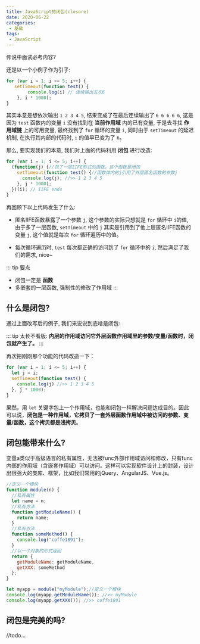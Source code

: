 ```yaml
---
title: JavaScript的闭包(closure)
date: 2020-06-22
categories:
 - 基础
tags:
 - JavaScript
---
```


传说中面试必考内容?

<!-- more -->
还是以一个小例子作为引子:

```js {3}
for (var i = 1; i <= 5; i++) {
   setTimeout(function test() {
        console.log(i) // 连续输出五次6
    }, i * 1000);
}
```

其实本意是想依次输出 `1 2 3 4 5`, 结果变成了在最后连续输出了 `6 6 6 6 6`, 这是因为 `test` 函数内的变量 `i` 没有找到在 **当前作用域** 内的已有变量, 于是去寻找 **作用域链** 上的可用变量, 最终找到了 `for` 循环的变量 `i`, 同时由于 `setTimeout` 的延迟机制, 在执行其内部的代码时, `i` 的值早已变为了 `6`。

那么, 要实现我们的本意, 我们对上面的代码利用 **闭包** 进行改造:

```js {2-4,6}
for (var i = 1; i <= 5; i++) {
  (function(j) {//包了一层IIFE形式的函数，这个函数是闭包
    setTimeout(function test() {//函数体内的j引用了外层匿名函数的参数j
      console.log(j); //>> 1 2 3 4 5
    }, j * 1000);
  })(i); // IIFE ends
}
```

再回顾下以上代码发生了什么:

* 匿名IIFE函数暴露了一个参数 `j`, 这个参数的实际只想就是 `for` 循环中 `i`的值, 由于多了一层函数, `setTimeout` 中的 `j` 其实是引用到了他上层匿名IIFE函数的变量 `j`, 这个值就是每次 `for` 循环遍历中的值。

* 每次循环遍历时, `test` 每次都正确的访问到了 `for` 循环中的 `i`, 然后满足了我们的需求, nice~

::: tip 要点
* 闭包一定是 **函数**
* 多嵌套的一层函数, 强制性的修改了作用域
:::

## 什么是闭包?

通过上面改写后的例子, 我们来说说到底啥是闭包:

::: tip 太长不看版:
**内层的作用域访问它外层函数作用域里的参数/变量/函数时，闭包就产生了。**
:::

再次把刚刚那个功能的代码改造一下：

```js {4}
for (var i = 1; i <= 5; i++) {
  let j = i;
  setTimeout(function test() {
    console.log(j) //>> 1 2 3 4 5
  }, j * 1000);
}
```

果然，用 `let` 关键字包上一个作用域，也能和闭包一样解决问题达成目的。因此可以说，**闭包是一种作用域，它拷贝了一套外层函数作用域中被访问的参数、变量/函数，这个拷贝都是浅拷贝**。

## 闭包能带来什么?

变量a类似于高级语言的私有属性，无法被func外部作用域访问和修改，只有func内部的作用域（含嵌套作用域）可以访问。这样可以实现软件设计上的封装，设计出很强大的类库、框架，比如我们常用的jQuery、AngularJS、Vue.js。

```js
//定义一个模块
function module(n) {
  //私有属性
  let name = n;
  //私有方法
  function getModuleName() {
    return name;
  }
  //私有方法
  function someMethod() {
    console.log("coffe1891");
  }
  //以一个对象的形式返回
  return {
    getModuleName: getModuleName,
    getXXX: someMethod
  };
}

let myapp = module("myModule");//定义一个模块
console.log(myapp.getModuleName()); //>> myModule
console.log(myapp.getXXX()); //>> coffe1891
```

## 闭包是完美的吗?

//todo...